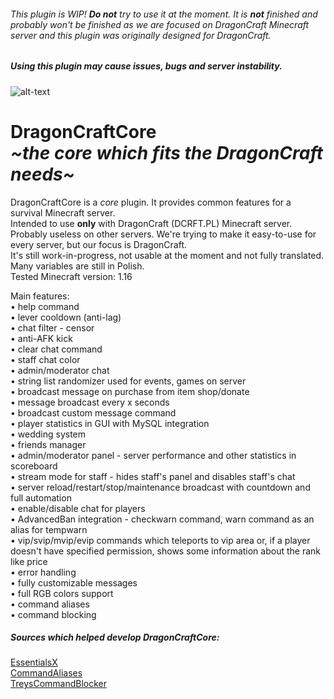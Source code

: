 ###### This plugin is WIP! **Do not** try to use it at the moment. It is **not** finished and probably won't be finished as we are focused on DragonCraft Minecraft server and this plugin was originally designed for DragonCraft.
##### Using this plugin may cause issues, bugs and server instability.
![alt-text](https://repository-images.githubusercontent.com/369591649/e752fc00-d682-11eb-9981-eafa65393894)
# DragonCraftCore <br> <i>\~the core which fits the DragonCraft needs~</i>
DragonCraftCore is a <i>core</i> plugin. It provides common features for a survival Minecraft server.\
Intended to use <b>only</b> with DragonCraft (DCRFT.PL) Minecraft server. Probably useless on other servers. We're trying to make it easy-to-use for every server, but our focus is DragonCraft.\
It's still work-in-progress, not usable at the moment and not fully translated. Many variables are still in Polish.\
Tested Minecraft version: 1.16

Main features:\
• help command\
• lever cooldown (anti-lag)\
• chat filter - censor\
• anti-AFK kick\
• clear chat command\
• staff chat color\
• admin/moderator chat\
• string list randomizer used for events, games on server\
• broadcast message on purchase from item shop/donate\
• message broadcast every x seconds\
• broadcast custom message command\
• player statistics in GUI with MySQL integration\
• wedding system\
• friends manager\
• admin/moderator panel - server performance and other statistics in scoreboard\
• stream mode for staff - hides staff's panel and disables staff's chat\
• server reload/restart/stop/maintenance broadcast with countdown and full automation\
• enable/disable chat for players\
• AdvancedBan integration - checkwarn command, warn command as an alias for tempwarn\
• vip/svip/mvip/evip commands which teleports to vip area or, if a player doesn't have specified permission, shows some information about the rank like price\
• error handling\
• fully customizable messages\
• full RGB colors support\
• command aliases\
• command blocking

##### Sources which helped develop DragonCraftCore:
[EssentialsX](https://github.com/EssentialsX/Essentials)\
[CommandAliases](https://github.com/Kneesnap/CommandAliases)\
[TreysCommandBlocker](https://github.com/TreyRuffy/CommandBlocker)

